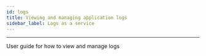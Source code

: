 ```yaml
---
id: logs
title: Viewing and managing application logs
sidebar_label: Logs as a service
---
```


------



User guide for how to view and manage logs
